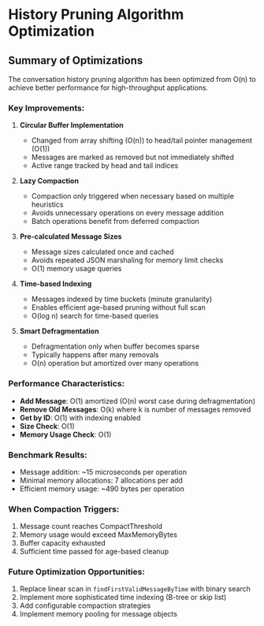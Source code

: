 # History Pruning Algorithm Optimization

## Summary of Optimizations

The conversation history pruning algorithm has been optimized from O(n) to achieve better performance for high-throughput applications.

### Key Improvements:

1. **Circular Buffer Implementation**
   - Changed from array shifting (O(n)) to head/tail pointer management (O(1))
   - Messages are marked as removed but not immediately shifted
   - Active range tracked by head and tail indices

2. **Lazy Compaction**
   - Compaction only triggered when necessary based on multiple heuristics
   - Avoids unnecessary operations on every message addition
   - Batch operations benefit from deferred compaction

3. **Pre-calculated Message Sizes**
   - Message sizes calculated once and cached
   - Avoids repeated JSON marshaling for memory limit checks
   - O(1) memory usage queries

4. **Time-based Indexing**
   - Messages indexed by time buckets (minute granularity)
   - Enables efficient age-based pruning without full scan
   - O(log n) search for time-based queries

5. **Smart Defragmentation**
   - Defragmentation only when buffer becomes sparse
   - Typically happens after many removals
   - O(n) operation but amortized over many operations

### Performance Characteristics:

- **Add Message**: O(1) amortized (O(n) worst case during defragmentation)
- **Remove Old Messages**: O(k) where k is number of messages removed
- **Get by ID**: O(1) with indexing enabled
- **Size Check**: O(1)
- **Memory Usage Check**: O(1)

### Benchmark Results:

- Message addition: ~15 microseconds per operation
- Minimal memory allocations: 7 allocations per add
- Efficient memory usage: ~490 bytes per operation

### When Compaction Triggers:

1. Message count reaches CompactThreshold
2. Memory usage would exceed MaxMemoryBytes
3. Buffer capacity exhausted
4. Sufficient time passed for age-based cleanup

### Future Optimization Opportunities:

1. Replace linear scan in `findFirstValidMessageByTime` with binary search
2. Implement more sophisticated time indexing (B-tree or skip list)
3. Add configurable compaction strategies
4. Implement memory pooling for message objects
